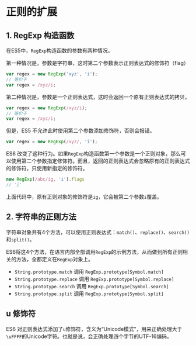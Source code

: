 # 正则的扩展

## 1. RegExp 构造函数
在ES5中，`RegExp`构造函数的参数有两种情况。

第一种情况是，参数是字符串，这时第二个参数表示正则表达式的修饰符（flag）

```javascript
var regex = new RegExp('xyz', 'i');
// 等价于
var regex = /xyz/i;
```

第二种情况是，参数是一个正则表达式，这时会返回一个原有正则表达式的拷贝。

```javascript
var regex = new RegExp(/xyz/i);
// 等价于
var regex = /xyz/i;
```

但是，ES5 不允许此时使用第二个参数添加修饰符，否则会报错。

```javascript
var regex = new RegExp(/xyz/, 'i');
```

ES6 改变了这种行为。如果`RegExp`构造函数第一个参数是一个正则对象，那么可以使用第二个参数指定修饰符。而且，返回的正则表达式会忽略原有的正则表达式的修饰符，只使用新指定的修饰符。

```javascript
new RegExp(/abc/ig, 'i').flags
// 'i'
```

上面代码中，原有正则对象的修饰符是`ig`，它会被第二个参数`i`覆盖。

## 2. 字符串的正则方法
字符串对象共有4个方法，可以使用正则表达式：`match()`、`replace()`、`search()`和`split()`。

ES6将这4个方法，在语言内部全部调用`RegExp`的示例方法，从而做到所有正则相关的方法，全都定义在`RegExp`对象上。

* `String.prototype.match` 调用 `RegExp.prototype[Symbol.match]`
* `String.prototype.replace` 调用 `RegExp.prototype[Symbol.replace]`
* `String.prototype.search` 调用 `RegExp.prototype[Symbol.search]`
* `String.prototype.split` 调用 `RegExp.prototype[Symbol.split]`

## u 修饰符
ES6 对正则表达式添加了`u`修饰符，含义为“Unicode模式”，用来正确处理大于`\uFFFF`的Unicode字符。也就是说，会正确处理四个字节的UTF-16编码。

